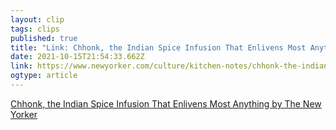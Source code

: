 ```yaml
---
layout: clip 
tags: clips 
published: true 
title: "Link: Chhonk, the Indian Spice Infusion That Enlivens Most Anything by The New Yorker" 
date: 2021-10-15T21:54:33.662Z 
link: https://www.newyorker.com/culture/kitchen-notes/chhonk-the-indian-spice-infusion-that-enlivens-most-anything 
ogtype: article 
---
```

[Chhonk, the Indian Spice Infusion That Enlivens Most Anything by The New Yorker](https://www.newyorker.com/culture/kitchen-notes/chhonk-the-indian-spice-infusion-that-enlivens-most-anything) 
